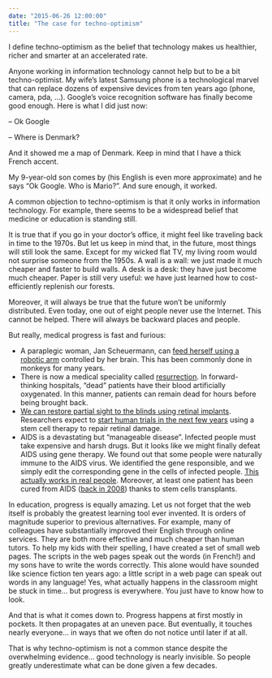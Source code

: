 ```yaml
---
date: "2015-06-26 12:00:00"
title: "The case for techno-optimism"
---
```




I define techno-optimism as the belief that technology makes us healthier, richer and smarter at an accelerated rate. 

Anyone working in information technology cannot help but to be a bit techno-optimist. My wife&rsquo;s latest Samsung phone is a technological marvel that can replace dozens of expensive devices from ten years ago (phone, camera, pda, &hellip;). Google&rsquo;s voice recognition software has finally become good enough. Here is what I did just now:

&#8211; Ok Google

&#8211; Where is Denmark?

And it showed me a map of Denmark. Keep in mind that I have a thick French accent.

My 9-year-old son comes by (his English is even more approximate) and he says &ldquo;Ok Google. Who is Mario?&rdquo;. And sure enough, it worked.

A common objection to techno-optimism is that it only works in information technology. For example, there seems to be a widespread belief that medicine or education is standing still.

It is true that if you go in your doctor&rsquo;s office, it might feel like traveling back in time to the 1970s. But let us keep in mind that, in the future, most things will still look the same. Except for my wicked flat TV, my living room would not surprise someone from the 1950s. A wall is a wall: we just made it much cheaper and faster to build walls. A desk is a desk: they have just become much cheaper. Paper is still very useful: we have just learned how to cost-efficiently replenish our forests. 

Moreover, it will always be true that the future won&rsquo;t be uniformly distributed. Even today, one out of eight people never use the Internet. This cannot be helped. There will always be backward places and people.

But really, medical progress is fast and furious:

- A paraplegic woman, Jan Scheuermann, can [feed herself using a robotic arm](https://www.youtube.com/watch?v=WV0bJkk86pw) controlled by her brain. This has been commonly done in monkeys for many years.
- There is now a medical speciality called [resurrection](https://www.theguardian.com/society/2013/apr/06/sam-parnia-resurrection-lazarus-effect). In forward-thinking hospitals, &ldquo;dead&rdquo; patients have their blood artificially oxygenated. In this manner, patients can remain dead for hours before being brought back.
- [We can restore partial sight to the blinds using retinal implants](https://www.theguardian.com/science/2013/feb/20/retinal-implant-sight-blind-people). Researchers expect to [start human trials in the next few years](http://www.news-medical.net/news/20150625/Researchers-advance-stem-cell-therapy-to-block-vision-loss-caused-by-diabetic-retinopathy.aspx) using a stem cell therapy to repair retinal damage.
- AIDS is a devastating but &ldquo;manageable disease&rdquo;. Infected people must take expensive and harsh drugs. But it looks like we might finally defeat AIDS using gene therapy. We found out that some people were naturally immune to the AIDS virus. We identified the gene responsible, and we simply edit the corresponding gene in the cells of infected people. [This actually works in real people](https://www.theguardian.com/science/2014/mar/05/hiv-gene-therapy-gm-cells-trial-success). Moreover, at least one patient has been cured from AIDS ([back in 2008](https://en.wikipedia.org/wiki/The_Berlin_Patient#Timothy_Ray_Brown:_the_2008_cured_Berlin_patient)) thanks to stem cells transplants.


In education, progress is equally amazing. Let us not forget that the web itself is probably the greatest learning tool ever invented. It is orders of magnitude superior to previous alternatives. For example, many of colleagues have substantially improved their English through online services. They are both more effective and much cheaper than human tutors. To help my kids with their spelling, I have created a set of small web pages. The scripts in the web pages speak out the words (in French!) and my sons have to write the words correctly. This alone would have sounded like science fiction ten years ago: a little script in a web page can speak out words in any language! Yes, what actually happens in the classroom might be stuck in time&hellip; but progress is everywhere. You just have to know how to look.

And that is what it comes down to. Progress happens at first mostly in pockets. It then propagates at an uneven pace. But eventually, it touches nearly everyone&hellip; in ways that we often do not notice until later if at all.

That is why techno-optimism is not a common stance despite the overwhelming evidence&hellip; good technology is nearly invisible. So people greatly underestimate what can be done given a few decades.

